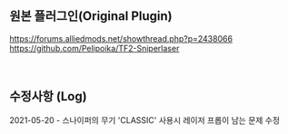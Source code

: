 ## 원본 플러그인(Original Plugin)
https://forums.alliedmods.net/showthread.php?p=2438066
https://github.com/Pelipoika/TF2-Sniperlaser

</br>

## 수정사항 (Log)  
2021-05-20 - 스나이퍼의 무기 'CLASSIC' 사용시 레이저 프롭이 남는 문제 수정
